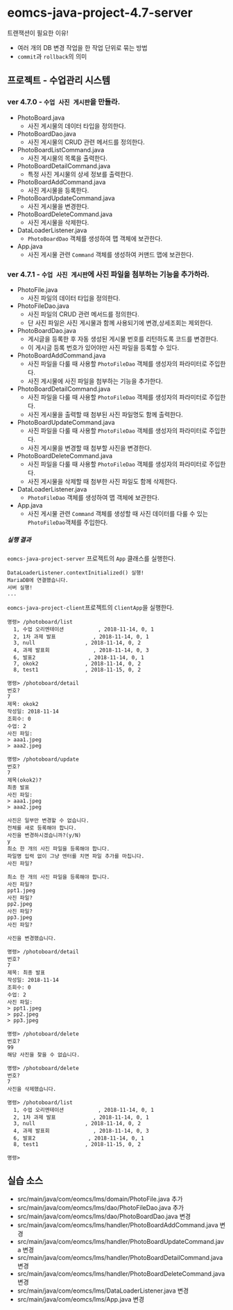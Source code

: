 # eomcs-java-project-4.7-server

트랜잭션이 필요한 이유!

- 여러 개의 DB 변경 작업을 한 작업 단위로 묶는 방법
- `commit`과 `rollback`의 의미

## 프로젝트 - 수업관리 시스템  

### ver 4.7.0 - `수업 사진 게시판`을 만들라.

- PhotoBoard.java
    - 사진 게시물의 데이터 타입을 정의한다.
- PhotoBoardDao.java
    - 사진 게시물의 CRUD 관련 메서드를 정의한다.
- PhotoBoardListCommand.java
    - 사진 게시물의 목록을 출력한다.
- PhotoBoardDetailCommand.java
    - 특정 사진 게시물의 상세 정보를 출력한다.
- PhotoBoardAddCommand.java
    - 사진 게시물을 등록한다.
- PhotoBoardUpdateCommand.java
    - 사진 게시물을 변경한다. 
- PhotoBoardDeleteCommand.java
    - 사진 게시물을 삭제한다. 
- DataLoaderListener.java
    - `PhotoBoardDao` 객체를 생성하여 맵 객체에 보관한다.
- App.java
    - 사진 게시물 관련 `Command` 객체를 생성하여 커맨드 맵에 보관한다.

### ver 4.7.1 - `수업 사진 게시판`에 사진 파일을 첨부하는 기능을 추가하라.

- PhotoFile.java
    - 사진 파일의 데이터 타입을 정의한다.
- PhotoFileDao.java
    - 사진 파일의 CRUD 관련 메서드를 정의한다.
    - 단 사진 파일은 사진 게시물과 함께 사용되기에 변경,상세조회는 제외한다.
- PhotoBoardDao.java
    - 게시글을 등록한 후 자동 생성된 게시물 번호를 리턴하도록 코드를 변경한다.
    - 이 게시글 등록 번호가 있어야만 사진 파일을 등록할 수 있다.
- PhotoBoardAddCommand.java
    - 사진 파일을 다룰 때 사용할 `PhotoFileDao` 객체를 생성자의 파라미터로 주입한다.
    - 사진 게시물에 사진 파일을 첨부하는 기능을 추가한다.
- PhotoBoardDetailCommand.java
    - 사진 파일을 다룰 때 사용할 `PhotoFileDao` 객체를 생성자의 파라미터로 주입한다.
    - 사진 게시물을 출력할 때 첨부된 사진 파일명도 함께 출력한다.
- PhotoBoardUpdateCommand.java
    - 사진 파일을 다룰 때 사용할 `PhotoFileDao` 객체를 생성자의 파라미터로 주입한다.
    - 사진 게시물을 변경할 때 첨부할 사진을 변경한다.
- PhotoBoardDeleteCommand.java
    - 사진 파일을 다룰 때 사용할 `PhotoFileDao` 객체를 생성자의 파라미터로 주입한다.
    - 사진 게시물을 삭제할 때 첨부한 사진 파일도 함께 삭제한다.
- DataLoaderListener.java
    - `PhotoFileDao` 객체를 생성하여 맵 객체에 보관한다.
- App.java
    - 사진 게시물 관련 `Command` 객체를 생성할 때 사진 데이터를 다룰 수 있는 `PhotoFileDao`객체를 주입한다.

##### 실행 결과

`eomcs-java-project-server` 프로젝트의 `App` 클래스를 실행한다.
```
DataLoaderListener.contextInitialized() 실행!
MariaDB에 연결했습니다.
서버 실행!
...
```

`eomcs-java-project-client`프로젝트의 `ClientApp`을 실행한다.
```
명령> /photoboard/list
  1, 수업 오리엔테이션           , 2018-11-14, 0, 1
  2, 1차 과제 발표            , 2018-11-14, 0, 1
  3, null                , 2018-11-14, 0, 2
  4, 과제 발표회              , 2018-11-14, 0, 3
  6, 발표2                 , 2018-11-14, 0, 1
  7, okok2               , 2018-11-14, 0, 2
  8, test1               , 2018-11-15, 0, 2

명령> /photoboard/detail
번호?
7
제목: okok2
작성일: 2018-11-14
조회수: 0
수업: 2
사진 파일:
> aaa1.jpeg
> aaa2.jpeg

명령> /photoboard/update
번호?
7
제목(okok2)?
최종 발표
사진 파일:
> aaa1.jpeg
> aaa2.jpeg

사진은 일부만 변경할 수 없습니다.
전체를 새로 등록해야 합니다.
사진을 변경하시겠습니까?(y/N)
y
최소 한 개의 사진 파일을 등록해야 합니다.
파일명 입력 없이 그냥 엔터를 치면 파일 추가를 마칩니다.
사진 파일?

최소 한 개의 사진 파일을 등록해야 합니다.
사진 파일?
ppt1.jpeg
사진 파일?
pp2.jpeg
사진 파일?
pp3.jpeg
사진 파일?

사진을 변경했습니다.

명령> /photoboard/detail
번호?
7
제목: 최종 발표
작성일: 2018-11-14
조회수: 0
수업: 2
사진 파일:
> ppt1.jpeg
> pp2.jpeg
> pp3.jpeg

명령> /photoboard/delete
번호?
99
해당 사진을 찾을 수 없습니다.

명령> /photoboard/delete
번호?
7
사진을 삭제했습니다.

명령> /photoboard/list
  1, 수업 오리엔테이션           , 2018-11-14, 0, 1
  2, 1차 과제 발표            , 2018-11-14, 0, 1
  3, null                , 2018-11-14, 0, 2
  4, 과제 발표회              , 2018-11-14, 0, 3
  6, 발표2                 , 2018-11-14, 0, 1
  8, test1               , 2018-11-15, 0, 2

명령> 
```


## 실습 소스

- src/main/java/com/eomcs/lms/domain/PhotoFile.java 추가
- src/main/java/com/eomcs/lms/dao/PhotoFileDao.java 추가
- src/main/java/com/eomcs/lms/dao/PhotoBoardDao.java 변경
- src/main/java/com/eomcs/lms/handler/PhotoBoardAddCommand.java 변경
- src/main/java/com/eomcs/lms/handler/PhotoBoardUpdateCommand.java 변경
- src/main/java/com/eomcs/lms/handler/PhotoBoardDetailCommand.java 변경
- src/main/java/com/eomcs/lms/handler/PhotoBoardDeleteCommand.java 변경
- src/main/java/com/eomcs/lms/DataLoaderListener.java 변경
- src/main/java/com/eomcs/lms/App.java 변경

